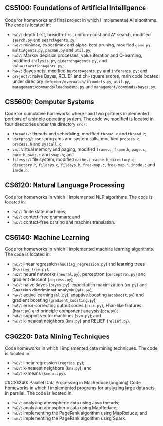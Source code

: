 ## CS5100: Foundations of Artificial Intelligence
Code for homeworks and final project in which I implemented AI algorithms. The code is located in:

* `hw1/`: depth-first, breadth-first, uniform-cost and A\* search, modified `search.py` and `searchAgents.py`;
* `hw2/`: minimax, expectimax and alpha-beta pruning, modified `game.py`, `multiAgents.py`, `pacman.py` and `util.py`;
* `hw3/`: Markov decision processes, value iteration and Q-learning, modified `analysis.py`, `qLearningAgents.py`, and `valueIterationAgents.py`;
* `hw4/`: Bayes nets, modified `bustersAgents.py` and `inference.py`; and
* `project/`: naive Bayes, RELIEF and chi-square scores, main code located under directory `defender/overwatch/` in `models.py`, `util.py`, `management/commands/loadnsdump.py` and `management/commands/bayes.py`. 

## CS5600: Computer Systems
Code for cumulative homeworks where I and two partners implemented portions of a simple operating system. The code we modified is located in four directories under the directory `src/`:

* `threads/`: threads and scheduling, modified `thread.c` and `thread.h`;
* `userprog/`: user programs and system calls, modified `process.c`, ` process.h` and `syscall.c`;
* `vm/`: virtual memory and paging, modified `frame.c`, `frame.h`, `page.c`, `page.h`, `swap.c` and `swap.h`; and
* `filesys/`: file system, modified `cache.c`, `cache.h`, `directory.c`, `directory.h`, `filesys.c`, `filesys.h`, `free-map.c`, `free-map.h`, `inode.c` and `inode.h`.

## CS6120: Natural Language Processing
Code for homeworks in which I implemented NLP algorithms. The code is located in:

* `hw1/`: finite state machines;
* `hw2/`: context-free grammars; and
* `hw3/`: context-free parsing and machine translation.

## CS6140: Machine Learning
Code for homeworks in which I implemented machine learning algorithms. The code is located in:

* `hw1/`: linear regression (`housing_regression.py`) and learning trees (`housing_tree.py`);
* `hw2/`: neural networks (`neural.py`), perceptron (`perceptron.py`) and gradient descent (`regress.py`);
* `hw3/`: naive Bayes (`bayes.py`), expectation maximization (`em.py`) and Gaussian discriminant analysis (`gda.py`);
* `hw4/`: active learning (`al.py`), adaptive boosting (`adaboost.py`) and gradient boosting (`gradient_boosting.py`);
* `hw5/`: error-correcting output codes (`ecoc.py`), Haar-like features (`haar.py`) and principle component analysis (`pca.py`);
* `hw6/`: support vector machines (`svm.py`); and
* `hw7/`: k-nearest neighbors (`knn.py`) and RELIEF (`relief.py`).

## CS6220: Data Mining Techniques
Code homeworks in which I implemented data mining techniques. The code is located in:

* `hw1/`: linear regression (`regress.py`);
* `hw2/`: k-nearest neighbors (`knn.py`); and
* `hw3/`: k-means (`kmeans.py`).

##CS6240: Parallel Data Processing in MapReduce (ongoing)
Code homeworks in which I implemented programs for analyzing large data sets in parallel. The code is located in:

* `hw1/`: analyzing atmospheric data using Java threads;
* `hw2/`: analyzing atmospheric data using MapReduce;
* `hw3/`: implementing the PageRank algorithm using MapReduce; and
* `hw4/`: implementing the PageRank algorithm using Spark.
